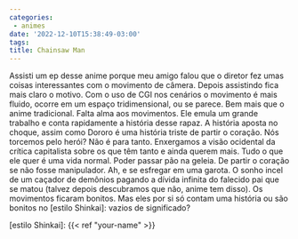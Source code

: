 ```yaml
---
categories:
 - animes
date: '2022-12-10T15:38:49-03:00'
tags:
title: Chainsaw Man
---
```


Assisti um ep desse anime porque meu amigo falou que o diretor fez umas coisas interessantes com o movimento de câmera. Depois assistindo fica mais claro o motivo. Com o uso de CGI nos cenários o movimento é mais fluido,  ocorre em um espaço tridimensional, ou se parece. Bem mais que o anime tradicional. Falta alma aos movimentos. Ele emula um grande trabalho e conta rapidamente a história desse rapaz. A história aposta no choque, assim como Dororo é uma história triste de partir o coração. Nós torcemos pelo herói? Não é para tanto. Enxergamos a visão ocidental da crítica capitalista sobre os que têm tanto e ainda querem mais. Tudo o que ele quer é uma vida normal. Poder passar pão na geleia. De partir o coração se não fosse manipulador. Ah, e se esfregar em uma garota. O sonho incel de um caçador de demônios pagando a dívida infinita do falecido pai que se matou (talvez depois descubramos que não, anime tem disso). Os movimentos ficaram bonitos. Mas eles por si só contam uma história ou são bonitos no [estilo Shinkai]: vazios de significado?

[estilo Shinkai]: {{< ref "your-name" >}}
